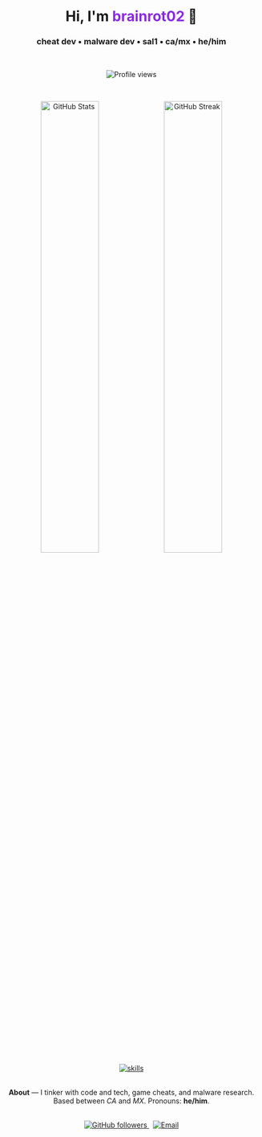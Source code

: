 <h1 align="center">
  Hi, I'm <span style="color:#8A2BE2;">brainrot02</span> 👋
</h1>
<h3 align="center">cheat dev • malware dev • sal1 • ca/mx • he/him</h3>

<br/>

<p align="center">
  <img src="https://komarev.com/ghpvc/?username=brainrot02back&label=Profile%20Views&color=8B0000&style=for-the-badge" alt="Profile views"/>
</p>

<br/>

<p align="center">
  <img src="https://github-readme-stats.vercel.app/api?username=brainrot02back&show_icons=true&hide_border=true&bg_color=000000&title_color=8B0000&text_color=FFFFFF&icon_color=8B0000" alt="GitHub Stats" width="48%"/>
  <img src="https://github-readme-streak-stats.herokuapp.com/?user=brainrot02back&hide_border=true&background=000000&currStreakLabel=8B0000&sideLabels=8B0000&sideNums=FFFFFF&dates=AAAAAA&stroke=FFFFFF&ring=8B0000&fire=8B0000&currStreakNum=FFFFFF" alt="GitHub Streak" width="48%"/>

</p>


<br/>

<p align="center">
  <a href="https://github.com/brainrot02back">
    <img src="https://skillicons.dev/icons?i=cpp,csharp,python,rust,linux,windows,vscode,github" alt="skills" />
  </a>
</p>

<br/>

<p align="center" style="max-width:720px;margin:0 auto;">
  <strong>About</strong> — I tinker with code and tech, game cheats, and malware research. Based between <em>CA</em> and <em>MX</em>. Pronouns: <strong>he/him</strong>.
</p>

<br/>

<p align="center">
  <a href="https://github.com/brainrot02back">
    <img alt="GitHub followers" src="https://img.shields.io/github/followers/brainrot02back?label=Follow&style=for-the-badge&color=8B0000" />
  </a>
  &nbsp;
  <a href="mailto:your-brainrot02alt@outlook.com">
    <img alt="Email" src="https://img.shields.io/badge/Email-✉️-8B0000?style=for-the-badge&logo=gmail" />
  </a>
</p>
